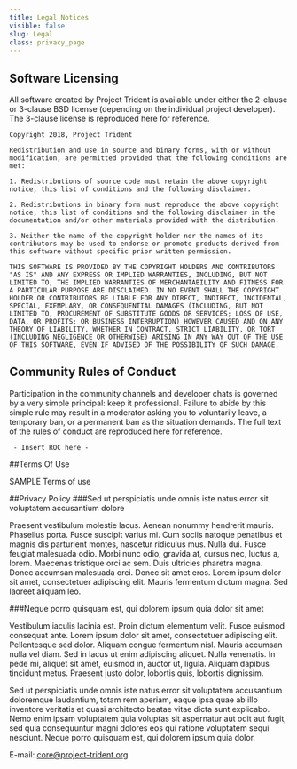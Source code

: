 ```yaml
---
title: Legal Notices
visible: false
slug: Legal
class: privacy_page
---
```


## Software Licensing
All software created by Project Trident is available under either the 2-clause or 3-clause BSD license (depending on the individual project developer). The 3-clause license is reproduced here for reference.

```
Copyright 2018, Project Trident

Redistribution and use in source and binary forms, with or without modification, are permitted provided that the following conditions are met:

1. Redistributions of source code must retain the above copyright notice, this list of conditions and the following disclaimer.

2. Redistributions in binary form must reproduce the above copyright notice, this list of conditions and the following disclaimer in the documentation and/or other materials provided with the distribution.

3. Neither the name of the copyright holder nor the names of its contributors may be used to endorse or promote products derived from this software without specific prior written permission.

THIS SOFTWARE IS PROVIDED BY THE COPYRIGHT HOLDERS AND CONTRIBUTORS "AS IS" AND ANY EXPRESS OR IMPLIED WARRANTIES, INCLUDING, BUT NOT LIMITED TO, THE IMPLIED WARRANTIES OF MERCHANTABILITY AND FITNESS FOR A PARTICULAR PURPOSE ARE DISCLAIMED. IN NO EVENT SHALL THE COPYRIGHT HOLDER OR CONTRIBUTORS BE LIABLE FOR ANY DIRECT, INDIRECT, INCIDENTAL, SPECIAL, EXEMPLARY, OR CONSEQUENTIAL DAMAGES (INCLUDING, BUT NOT LIMITED TO, PROCUREMENT OF SUBSTITUTE GOODS OR SERVICES; LOSS OF USE, DATA, OR PROFITS; OR BUSINESS INTERRUPTION) HOWEVER CAUSED AND ON ANY THEORY OF LIABILITY, WHETHER IN CONTRACT, STRICT LIABILITY, OR TORT (INCLUDING NEGLIGENCE OR OTHERWISE) ARISING IN ANY WAY OUT OF THE USE OF THIS SOFTWARE, EVEN IF ADVISED OF THE POSSIBILITY OF SUCH DAMAGE.
```

## Community Rules of Conduct
Participation in the community channels and developer chats is governed by a very simple principal: keep it professional. Failure to abide by this simple rule may result in a moderator asking you to voluntarily leave, a temporary ban, or a permanent ban as the situation demands. The full text of the rules of conduct are reproduced here for reference.

```
 - Insert ROC here -
```

<div class="col-lg-4 col-md-4 col-sm-4" markdown="1">
##Terms Of Use

SAMPLE Terms of use
</div>   

<div class="col-lg-8 col-md-8 col-sm-8" markdown="1">
##Privacy Policy
###Sed ut perspiciatis unde omnis iste natus error sit voluptatem accusantium dolore

Praesent vestibulum molestie lacus. Aenean nonummy hendrerit mauris. Phasellus porta. Fusce suscipit varius mi. Cum sociis natoque penatibus et magnis dis parturient montes, nascetur ridiculus mus. Nulla dui. Fusce feugiat malesuada odio. Morbi nunc odio, gravida at, cursus nec, luctus a, lorem. Maecenas tristique orci ac sem. Duis ultricies pharetra magna. Donec accumsan malesuada orci. Donec sit amet eros. Lorem ipsum dolor sit amet, consectetuer adipiscing elit. Mauris fermentum dictum magna. Sed laoreet aliquam leo.

###Neque porro quisquam est, qui dolorem ipsum quia dolor sit amet

Vestibulum iaculis lacinia est. Proin dictum elementum velit. Fusce euismod consequat ante. Lorem ipsum dolor sit amet, consectetuer adipiscing elit. Pellentesque sed dolor. Aliquam congue fermentum nisl. Mauris accumsan nulla vel diam. Sed in lacus ut enim adipiscing aliquet. Nulla venenatis. In pede mi, aliquet sit amet, euismod in, auctor ut, ligula. Aliquam dapibus tincidunt metus. Praesent justo dolor, lobortis quis, lobortis dignissim.

Sed ut perspiciatis unde omnis iste natus error sit voluptatem accusantium doloremque laudantium, totam rem aperiam, eaque ipsa quae ab illo inventore veritatis et quasi architecto beatae vitae dicta sunt explicabo. Nemo enim ipsam voluptatem quia voluptas sit aspernatur aut odit aut fugit, sed quia consequuntur magni dolores eos qui ratione voluptatem sequi nesciunt. Neque porro quisquam est, qui dolorem ipsum quia dolor.

E-mail: [core@project-trident.org](mailto:core@project-trident.org)
</div> 

